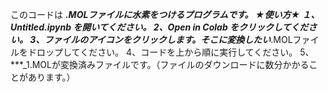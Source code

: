 このコードは ***.MOLファイルに水素をつけるプログラムです。
★使い方★
  １、Untitled.ipynb を開いてください。
2、Open in Colab をクリックしてください。
3、ファイルのアイコンをクリックします。そこに変換したい***.MOLファイルをドロップしてください。
4、コードを上から順に実行してください。
5、***_1.MOLが変換済みファイルです。（ファイルのダウンロードに数分かかることがあります。）
